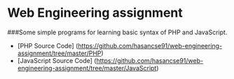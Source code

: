# Web Engineering assignment
###Some simple programs for learning basic syntax of PHP and JavaScript.

- [PHP Source Code] (https://github.com/hasancse91/web-engineering-assignment/tree/master/PHP)
- [JavaScript Source Code] (https://github.com/hasancse91/web-engineering-assignment/tree/master/JavaScript)
